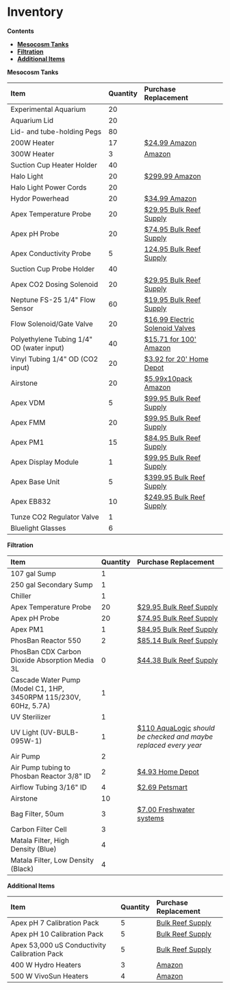 # Inventory

**Contents**  
- [**Mesocosm Tanks**](#Mesocosm_Tanks)  
- [**Filtration**](#Filtration)  
- [**Additional Items**](#Additional_Items)
  
  
<a name="Mesocosm_Tanks"></a> **Mesocosm Tanks**

| Item | Quantity | Purchase Replacement |
| :--- | :--- | :--- |
| Experimental Aquarium | 20 | 
| Aquarium Lid | 20 | 
| Lid- and tube-holding Pegs | 80 |
| 200W Heater | 17 | [$24.99 Amazon](https://www.amazon.com/Hydor-Submersible-Glass-Aquarium-Heater/dp/B00061UQ7K) |
| 300W Heater | 3 | [Amazon](https://www.amazon.com/INKBIRDPLUS-Submersible-Thermostat-Temperature-Controller/dp/B095VRTSMJ/ref=sr_1_11?crid=13FV6UBTFJO2M&keywords=300+w+aquarium+heater&qid=1664836879&qu=eyJxc2MiOiI0LjA4IiwicXNhIjoiMy42MiIsInFzcCI6IjIuODEifQ%3D%3D&sprefix=300+W+aquariu%2Caps%2C143&sr=8-11) |
| Suction Cup Heater Holder | 40 |
| Halo Light | 20 | [$299.99 Amazon](https://www.amazon.com/Aquatic-Life-Halo-Basic-Fixture/dp/B00T6FGDJW) |
| Halo Light Power Cords | 20 |
| Hydor Powerhead | 20 | [$34.99 Amazon](https://www.amazon.com/Hydor-Koralia-Nano-Aquarium-Circulation/dp/B0036S70ZG/ref=sr_1_2?keywords=hydor+powerhead&qid=1572981966&s=pet-supplies&sr=1-2) |
| Apex Temperature Probe | 20 | [$29.95 Bulk Reef Supply](https://www.bulkreefsupply.com/temperature-probe-neptune-systems.html) |
| Apex pH Probe | 20 | [$74.95 Bulk Reef Supply](https://www.bulkreefsupply.com/lab-grade-double-junction-ph-probe-neptune-systems.html) |
| Apex Conductivity Probe | 5 | [124.95 Bulk Reef Supply](https://www.bulkreefsupply.com/neptune-systems-lab-grade-conductivity-probe.html) |
| Suction Cup Probe Holder | 40 |
| Apex CO2 Dosing Solenoid | 20 | [$29.95 Bulk Reef Supply](https://www.bulkreefsupply.com/sv-1-solenoid-valve-neptune-systems.html) |
| Neptune FS-25 1/4" Flow Sensor | 60 | [$19.95 Bulk Reef Supply](https://www.bulkreefsupply.com/1-4-flow-sensor-fs25-neptune-systems.html) |
| Flow Solenoid/Gate Valve | 20 | [$16.99 Electric Solenoid Valves](https://www.electricsolenoidvalves.com/1-4-120v-ac-electric-plastic-solenoid-valve/) |
| Polyethylene Tubing 1/4" OD (water input) | 40 | [$15.71 for 100' Amazon](https://www.amazon.com/Dixon-0817-Polyethylene-DI087002-Natural/dp/B00LT0T3MG/ref=sr_1_4?crid=ETZJL4UXADQY&dchild=1&keywords=polyethylene+tubing+1%2F4+od&qid=1590806141&sprefix=polyethylene+tubing%2Caps%2C211&sr=8-4#feature-bullets-btf)
| Vinyl Tubing 1/4" OD (CO2 input) | 20 | [$3.92 for 20' Home Depot](https://www.homedepot.com/p/Everbilt-1-4-in-O-D-x-1-6-in-I-D-x-20-ft-Clear-PVC-Vinyl-Tubing-701968/207144351)
| Airstone | 20 | [$5.99x10pack Amazon](https://www.amazon.com/Pawfly-Cylinder-Diffuser-Airstones-Hydroponics/dp/B075QCWGZQ/ref=sr_1_5?crid=3EXLLKKDA2NYZ&keywords=airstones+for+aquariums&qid=1572983301&sprefix=airstone%2Caps%2C197&sr=8-5) |
| Apex VDM | 5 | [$99.95 Bulk Reef Supply](https://www.bulkreefsupply.com/led-pumps-control-module-vdm-neptune-systems.html) |
| Apex FMM | 20 | [$99.95 Bulk Reef Supply](https://www.bulkreefsupply.com/fmm-fluid-monitoring-module-neptune-systems.html) |
| Apex PM1 | 15 | [$84.95 Bulk Reef Supply](https://www.bulkreefsupply.com/ph-orp-probe-module-pm1-neptune-systems.html) |
| Apex Display Module | 1 | [$99.95 Bulk Reef Supply](https://www.bulkreefsupply.com/apex-display-module-neptune-systems.html) |
| Apex Base Unit | 5 | [$399.95 Bulk Reef Supply](https://www.bulkreefsupply.com/apex-controller-base-unit-neptune-systems.html) |
| Apex EB832 | 10 | [$249.95 Bulk Reef Supply](https://www.bulkreefsupply.com/energybar-832-neptune-systems.html) |
| Tunze CO2 Regulator Valve | 1 |
| Bluelight Glasses | 6 |
  
<a name="Filtration"></a> **Filtration**

| Item | Quantity | Purchase Replacement |
| :--- | :--- | :--- |
| 107 gal Sump | 1 |
| 250 gal Secondary Sump | 1 |
| Chiller | 1 |
| Apex Temperature Probe | 20 | [$29.95 Bulk Reef Supply](https://www.bulkreefsupply.com/temperature-probe-neptune-systems.html) |
| Apex pH Probe | 20 | [$74.95 Bulk Reef Supply](https://www.bulkreefsupply.com/lab-grade-double-junction-ph-probe-neptune-systems.html) |
| Apex PM1 | 1 | [$84.95 Bulk Reef Supply](https://www.bulkreefsupply.com/ph-orp-probe-module-pm1-neptune-systems.html) |
| PhosBan Reactor 550 | 2 | [$85.14 Bulk Reef Supply](https://www.bulkreefsupply.com/phosban-reactor-550.html) |
| PhosBan CDX Carbon Dioxide Absorption Media 3L | 0 | [$44.38 Bulk Reef Supply](https://www.bulkreefsupply.com/cdx-carbon-dioxide-adsorption-media-two-little-fishies.html) |
| Cascade Water Pump (Model C1, 1HP, 3450RPM 115/230V, 60Hz, 5.7A) | 1 | 
| UV Sterilizer | 1 | 
| UV Light (UV-BULB-095W-1) | 1 | [$110 AquaLogic](https://aqualogicinc.com/product/aqua-logic-uv-lamps/) *should be checked and maybe replaced every year*
| Air Pump | 2 |
| Air Pump tubing to Phosban Reactor 3/8" ID | 2 | [$4.93 Home Depot](https://www.homedepot.com/p/UDP-3-8-in-I-D-x-1-2-in-O-D-x-10-ft-Clear-Vinyl-Tubing-T10006008/304185141) |
| Airflow Tubing 3/16" ID | 4 | [$2.69 Petsmart](https://www.petsmart.com/fish/filters-and-pumps/air-and-water-pumps/grreat-choice-airline-tubing-5202767.html) |
| Airstone | 10 |
| Bag Filter, 50um | 3 |[$7.00 Freshwater systems](https://www.freshwatersystems.com/products/pentek-420-polypro-felt-bag-50-micron)
| Carbon Filter Cell | 3 |
| Matala Filter, High Density (Blue) | 4 |
| Matala Filter, Low Density (Black) | 4 |

  
<a name="Additional_Items"></a> **Additional Items**

| Item | Quantity | Purchase Replacement |
| :--- | :--- | :--- |
| Apex pH 7 Calibration Pack | 5 | [Bulk Reef Supply](https://www.bulkreefsupply.com/probe-calibration-kit-ph-7-0-ph-10-0-salinity-53000us-neptune-systems.html) |
| Apex pH 10 Calibration Pack | 5 | [Bulk Reef Supply](https://www.bulkreefsupply.com/probe-calibration-kit-ph-7-0-ph-10-0-salinity-53000us-neptune-systems.html) |
| Apex 53,000 uS Conductivity Calibration Pack | 5 | [Bulk Reef Supply](https://www.bulkreefsupply.com/probe-calibration-kit-ph-7-0-ph-10-0-salinity-53000us-neptune-systems.html) |
| 400 W Hydro Heaters | 3 | [Amazon](https://www.amazon.com/Hydor-Submersible-Glass-Aquarium-Heater/dp/B0006JLPFO/ref=sr_1_2?crid=BCFXEM3W4BLB&keywords=400+watt+hydro+heater&qid=1664836684&qu=eyJxc2MiOiIxLjUxIiwicXNhIjoiMC4wMCIsInFzcCI6IjAuMDAifQ%3D%3D&s=pet-supplies&sprefix=400+watt+hydro+heat%2Cpets%2C179&sr=1-2) |
| 500 W VivoSun Heaters | 4 | [Amazon](https://www.amazon.com/VIVOSUN-Submersible-Intelligent-Temperature-Over-Temperature/dp/B0B67GXYHM/ref=sr_1_5?crid=3UG470OOQWSSE&keywords=500+W+VivoSun+aquarium&qid=1664836737&qu=eyJxc2MiOiIwLjI1IiwicXNhIjoiMC4wMCIsInFzcCI6IjAuMDAifQ%3D%3D&sprefix=500+w+vivosun+aquarium%2Caps%2C106&sr=8-5) |

